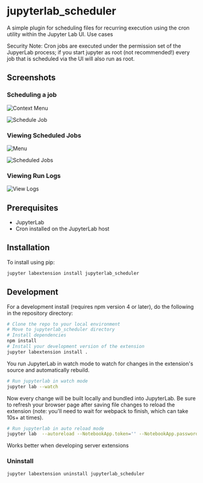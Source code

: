 # jupyterlab_scheduler

A simple plugin for scheduling files for recurring execution using the cron utility within the Jupyter Lab UI. Use cases

Security Note: Cron jobs are executed under the permission set of the JupyerLab process; if you start jupyter as root (not recommended!) every job that is scheduled via the UI will also run as root.

## Screenshots

### Scheduling a job

![Context Menu](https://raw.githubusercontent.com/tiburon-security/jupyterlab_scheduler/master/screenshots/context-menu.png)

![Schedule Job](https://raw.githubusercontent.com/tiburon-security/jupyterlab_scheduler/master/screenshots/schedule-job.png)

### Viewing Scheduled Jobs

![Menu](https://raw.githubusercontent.com/tiburon-security/jupyterlab_scheduler/master/screenshots/main-menu.png)

![Scheduled Jobs](https://raw.githubusercontent.com/tiburon-security/jupyterlab_scheduler/master/screenshots/scheduled-jobs.png)

### Viewing Run Logs

![View Logs](https://raw.githubusercontent.com/tiburon-security/jupyterlab_scheduler/master/screenshots/view-logs.png)

## Prerequisites

* JupyterLab
* Cron installed on the JupyterLab host

## Installation

To install using pip:

```bash
jupyter labextension install jupyterlab_scheduler
```

## Development

For a development install (requires npm version 4 or later), do the following in the repository directory:

```bash
# Clone the repo to your local environment
# Move to jupyterlab_scheduler directory
# Install dependencies
npm install
# Install your development version of the extension
jupyter labextension install .
```

You run JupyterLab in watch mode to watch for changes in the extension's source and automatically rebuild.

```bash
# Run jupyterlab in watch mode
jupyter lab --watch
```

Now every change will be built locally and bundled into JupyterLab. Be sure to refresh your browser page after saving file changes to reload the extension (note: you'll need to wait for webpack to finish, which can take 10s+ at times).

```bash
# Run jupyterlab in auto reload mode
jupyter lab  --autoreload --NotebookApp.token='' --NotebookApp.password='' --no-browser
```

Works better when developing server extensions

### Uninstall

```bash
jupyter labextension uninstall jupyterlab_scheduler
```

